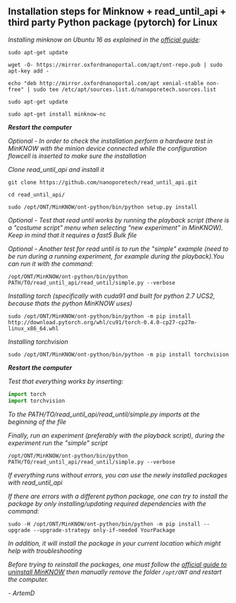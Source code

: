 Installation steps for Minknow + read_until_api + third party Python package (pytorch) for Linux
--------------------

*Installing minknow on Ubuntu 16 as explained in the [official guide](https://community.nanoporetech.com/protocols/experiment-companion-minknow/v/mke_1013_v1_revaj_11apr2016/installing-minknow-on-linu):*

`sudo apt-get update`

`wget -O- https://mirror.oxfordnanoportal.com/apt/ont-repo.pub | sudo apt-key add -`

`echo "deb http://mirror.oxfordnanoportal.com/apt xenial-stable non-free" | sudo tee /etc/apt/sources.list.d/nanoporetech.sources.list`

`sudo apt-get update`

`sudo apt-get install minknow-nc`

***Restart the computer***

*Optional - In order to check the installation perform a hardware test in MinKNOW with the minion device connected while the configuration flowcell is inserted to make sure the installation*

*Clone read_until_api and install it*

`git clone https://github.com/nanoporetech/read_until_api.git`

`cd read_until_api/`

`sudo /opt/ONT/MinKNOW/ont-python/bin/python setup.py install`

*Optional - Test that read until works by running the playback script (there is a "costume script" menu when selecting "new experiment" in MinKNOW). Keep in mind that it requires a fast5 Bulk file*

*Optional - Another test for read until is to run the "simple" example (need to be run during a running experiment, for example during the playback).You can run it with the command:*

`/opt/ONT/MinKNOW/ont-python/bin/python PATH/TO/read_until_api/read_until/simple.py --verbose`

*Installing torch (specifically with cuda91 and built for python 2.7 UCS2, because thats the python MinKNOW uses)*

`sudo /opt/ONT/MinKNOW/ont-python/bin/python -m pip install http://download.pytorch.org/whl/cu91/torch-0.4.0-cp27-cp27m-linux_x86_64.whl`

*Installing torchvision*

`sudo /opt/ONT/MinKNOW/ont-python/bin/python -m pip install torchvision`

***Restart the computer***

*Test that everything works by inserting:*

```python
import torch
import torchvision
```

*To the PATH/TO/read_until_api/read_until/simple.py imports at the beginning of the file*

*Finally, run an experiment (preferably with the playback script), during the experiment run the "simple" script*

`/opt/ONT/MinKNOW/ont-python/bin/python PATH/TO/read_until_api/read_until/simple.py --verbose`

*If everything runs without errors, you can use the newly installed packages with read_until_api*

*If there are errors with a different python package, one can try to install the package by only installing/updating required dependencies with the command:*

`sudo -H /opt/ONT/MinKNOW/ont-python/bin/python -m pip install --upgrade --upgrade-strategy only-if-needed YourPackage`

*In addition, it will install the package in your current location which might help with troubleshooting*

*Before trying to reinstall the packages, one must follow the [official guide to uninstall MinKNOW](https://community.nanoporetech.com/support/faq/test1/minknow/troubleshooting-MinKNOW/how-do-i-do-a-full-uninstall-of-minknow?search_term=uninstall) then manually remove the folder `/opt/ONT` and restart the computer.*


*- ArtemD*

